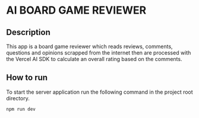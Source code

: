 # AI BOARD GAME REVIEWER

## Description

This app is a board game reviewer which reads reviews, comments, questions and opinions scrapped from the internet then are processed with the Vercel AI SDK to calculate an overall rating based on the comments.

## How to run

To start the server application run the following command in the project root directory.

    npm run dev
